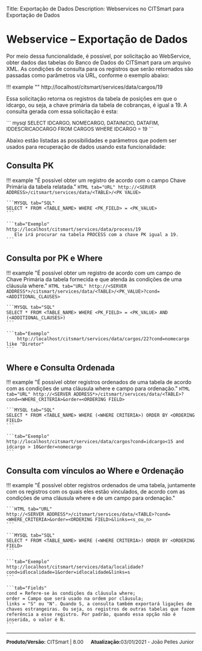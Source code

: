 ﻿Title: Exportação de Dados
Description:  Webservices no CITSmart para Exportação de Dados

# Webservice – Exportação de Dados
Por meio dessa funcionalidade, é possível, por solicitação ao WebService, obter dados das tabelas do Banco de Dados do CITSmart para um arquivo XML.
As condições de consulta para os registros que serão retornados são passadas como parâmetros via URL, conforme o exemplo abaixo:

!!! example ""
    http://localhost/citsmart/services/data/cargos/19  

Essa solicitação retorna os registros da tabela de posições em que o idcargo, ou seja, a chave primária da tabela de cobranças, é igual a 19. A consulta gerada com essa solicitação é esta:  

<font size=2>
``` mysql
 SELECT IDCARGO, NOMECARGO, DATAINICIO, DATAFIM, IDDESCRICAOCARGO FROM CARGOS WHERE IDCARGO = 19  
```
</font>

Abaixo estão listadas as possibilidades e parâmetros que podem ser usados para recuperação de dados usando esta funcionalidade:  

## Consulta PK

!!! example "É possível obter um registro de acordo com o campo Chave Primária da tabela relatada."
	```HTML tab="URL"
 	http://<SERVER ADDRESS>/citsmart/services/data/<TABLE>/<PK VALUE>
	```

	```MYSQL tab="SQL"
	SELECT * FROM <TABLE_NAME> WHERE <PK_FIELD> = <PK_VALUE>
	```

	```tab="Exemplo"
	http://localhost/citsmart/services/data/process/19
	   Ele irá procurar na tabela PROCESS com a chave PK igual a 19.
	```

## Consulta por PK e Where

!!! example "É possível obter um registro de acordo com um campo de Chave Primária da tabela fornecida e que atenda às condições de uma cláusula where."
	```HTML tab="URL"
 	http://<SERVER ADDRESS*>/citsmart/services/data/<TABLE>/<PK_VALUE>?cond=<ADDITIONAL_CLAUSES>
	```

	```MYSQL tab="SQL"
	SELECT * FROM <TABLE_NAME> WHERE <PK_FIELD> = <PK_VALUE> AND (<ADDITIONAL_CLAUSES>)
	```

	```tab="Exemplo"
        http://localhost/citsmart/services/data/cargos/22?cond=nomecargo like "Diretor"
	```

## Where e Consulta Ordenada

!!! example "É possível obter registros ordenados de uma tabela de acordo com as condições de uma cláusula where e campo para ordenação."
	```HTML tab="URL"
 	http://<SERVER ADDRESS*>/citsmart/services/data/<TABLE>?cond=<WHERE_CRITERIA>&order=<ORDERING FIELD>
	```

	```MYSQL tab="SQL"
	SELECT * FROM <TABLE_NAME> WHERE (<WHERE CRITERIA>) ORDER BY <ORDERING FIELD>
	```

	```tab="Exemplo"
	http://localhost/citsmart/services/data/cargos?cond=idcargo<15 and idcargo > 10&order=nomecargo
	```



## Consulta com vínculos ao Where e Ordenação

!!! example "É possível obter registros ordenados de uma tabela, juntamente com os registros com os quais eles estão vinculados, de acordo com as condições de uma cláusula where e de um campo para ordenação."

	```HTML tab="URL"
	http://<SERVER ADDRESS*>/citsmart/services/data/<TABLE>?cond=<WHERE_CRITERIA>&order=<ORDERING FIELD>&links=<s_ou_n>
	```

	```MYSQL tab="SQL"
	SELECT * FROM <TABLE_NAME> WHERE (<WHERE CRITERIA>) ORDER BY <ORDERING FIELD>
	```

	```tab="Exemplo"
   	http://localhost/citsmart/services/data/localidade?cond=idlocalidade=1&order=idlocalidade&links=s
	```

	```tab="Fields"
	cond = Refere-se às condições da cláusula where;
	order = Campo que será usado na ordem por cláusula;
	links = "S" ou "N". Quando S, a consulta também exportará ligações de chaves estrangeiras. Ou seja, os registros de outras tabelas que fazem referência a esse registro. Por padrão, quando essa opção não é inserida, o valor é N.
	```

<hr>
<font  Size=2><b>Produto/Versão:</b> CITSmart | 8.00</font> &nbsp; &nbsp;
<font  Size=2><b>Atualização:</b>03/01/2021 - João Pelles Junior</font>
	









